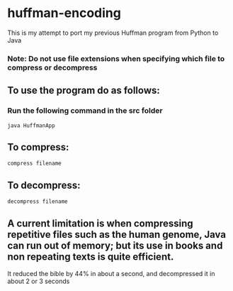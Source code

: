 # huffman-encoding
This is my attempt to port my previous Huffman program from Python to Java

### Note: Do not use file extensions when specifying which file to compress or decompress
## To use the program do as follows:
### Run the following command in the src folder 
    java HuffmanApp
## To compress:
    compress filename
## To decompress:
    decompress filename
    
## A current limitation is when compressing repetitive files such as the human genome, Java can run out of memory; but its use in books and non repeating texts is quite efficient.
   It reduced the bible by 44% in about a second, and decompressed it in about 2 or 3 seconds
